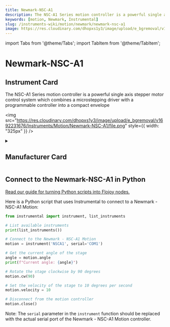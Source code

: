 ```yaml
---
title: Newmark-NSC-A1
description: The NSC-A1 Series motion controller is a powerful single axis stepper motor control system which combines a microstepping driver with a programmable controller into a compact envelope
keywords: [motion, Newmark, Instrumental]
slug: /instruments-wiki/motion/newmark/newmark-nsc-a1
image: https://res.cloudinary.com/dhopxs1y3/image/upload/e_bgremoval/v1692231676/Instruments/Motion/Newmark-NSC-A1/file.png
---
```


import Tabs from '@theme/Tabs';
import TabItem from '@theme/TabItem';

# Newmark-NSC-A1

## Instrument Card

<div className="flex">

<div>

The NSC-A1 Series motion controller is a powerful single axis stepper motor control system which combines a microstepping driver with a programmable controller into a compact envelope

</div>

<img src="https://res.cloudinary.com/dhopxs1y3/image/upload/e_bgremoval/v1692231676/Instruments/Motion/Newmark-NSC-A1/file.png" style={{ width: "325px" }} />

</div>

<details>
<summary><h2>Manufacturer Card</h2></summary>

<img src="https://res.cloudinary.com/dhopxs1y3/image/upload/e_bgremoval/v1692125976/Instruments/Vendor%20Logos/Newmark.png" style={{ width: "100%", objectFit: "cover" }} />

**Newmark Systems** is a world leader in precision rotary table technology designed for critical positioning applications. <a href="https://www.newmarksystems.com/">Website</a>.

<ul>
  <li>Headquarters: USA</li>
  <li>Yearly Revenue (millions, USD): 12.0</li>
</ul>
</details>

## Connect to the Newmark-NSC-A1 in Python

[Read our guide for turning Python scripts into Flojoy nodes.](https://docs.flojoy.ai/custom-nodes/creating-custom-node/)


<Tabs>
<TabItem value="Instrumental" label="Instrumental">

Here is a Python script that uses Instrumental to connect to a Newmark - NSC-A1 Motion:

```python
from instrumental import instrument, list_instruments

# List available instruments
print(list_instruments())

# Connect to the Newmark - NSC-A1 Motion
motion = instrument('NSCA1', serial='COM1')

# Get the current angle of the stage
angle = motion.angle
print(f"Current angle: {angle}")

# Rotate the stage clockwise by 90 degrees
motion.cw(90)

# Set the velocity of the stage to 10 degrees per second
motion.velocity = 10

# Disconnect from the motion controller
motion.close()
```

Note: The `serial` parameter in the `instrument` function should be replaced with the actual serial port of the Newmark - NSC-A1 Motion controller.

</TabItem>
</Tabs>